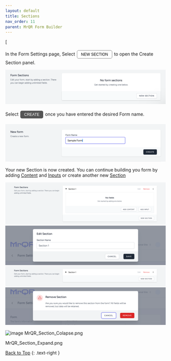 ```yaml
---
layout: default
title: Sections
nav_order: 11
parent: MrQR Form Builder
---
```

[<html>
<head>
<style>
.button {
  padding: 5px 12px;
  text-align: center;
  text-decoration: none;
  display: inline-block;
  font-size: 12px;
  margin: 4px 2px;
  cursor: pointer; }
.button1 {background-color: #555555;} /* Black */
.button2 {background-color: white;}
.button1 {color: white;}
.button2 {color: black;}
.button1 {border: none;}
.button2 {border: 1px solid grey}
.button1 {border-radius: 5px;}
.button2 {border-radius: 5px;}
</style>
</head>
</html>
In the Form Settings page, Select <button class="button button2">NEW SECTION</button> to open the Create Section panel.

![MrQR Form Builder](/assets/images/Forms/MrQR_Form__NewSection_Create.png "Create Form")

Select <button class="button button1">CREATE</button> once you have entered the desired Form name.

![MrQR Form Builder](/assets/images/Forms/MrQR_Form_Create_New.png "Create Form")

Your new Section is now created. You can continue building you form by adding
[Content](https://docs.mrqr.me/FormBuilder/Content) 
and
[Inputs](https://docs.mrqr.me/FormBuilder/Data_Inputs) 
or create another new 
[Section](https://docs.mrqr.me/FormBuilder/Section) 

![MrQR Form Builder](/assets/images/Forms/MrQR_Form_New_Section_Created.png "Created")
![MrQR Form Builder](/assets/images/Forms/MrQR_Section_Edit_Name.png "Edit Name")
![MrQR Form Builder](/assets/images/Forms/MrQR_Section_Colapsed.png "Section Colapsed")
![MrQR Form Builder](/assets/images/Forms/MrQR_Section_Remove.png "Remove")

<img width="25" alt="image" src="https://docs.mrqr.me/assets/images/Forms/MrQR_Section_Expand.png">
MrQR_Section_Colapse.png

MrQR_Section_Expand.png

[Back to Top](https://docs.mrqr.me/registers/)
{: .text-right }
